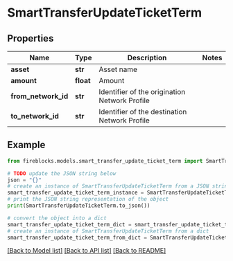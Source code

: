 # SmartTransferUpdateTicketTerm


## Properties

Name | Type | Description | Notes
------------ | ------------- | ------------- | -------------
**asset** | **str** | Asset name | 
**amount** | **float** | Amount | 
**from_network_id** | **str** | Identifier of the origination Network Profile | 
**to_network_id** | **str** | Identifier of the destination Network Profile | 

## Example

```python
from fireblocks.models.smart_transfer_update_ticket_term import SmartTransferUpdateTicketTerm

# TODO update the JSON string below
json = "{}"
# create an instance of SmartTransferUpdateTicketTerm from a JSON string
smart_transfer_update_ticket_term_instance = SmartTransferUpdateTicketTerm.from_json(json)
# print the JSON string representation of the object
print(SmartTransferUpdateTicketTerm.to_json())

# convert the object into a dict
smart_transfer_update_ticket_term_dict = smart_transfer_update_ticket_term_instance.to_dict()
# create an instance of SmartTransferUpdateTicketTerm from a dict
smart_transfer_update_ticket_term_from_dict = SmartTransferUpdateTicketTerm.from_dict(smart_transfer_update_ticket_term_dict)
```
[[Back to Model list]](../README.md#documentation-for-models) [[Back to API list]](../README.md#documentation-for-api-endpoints) [[Back to README]](../README.md)


